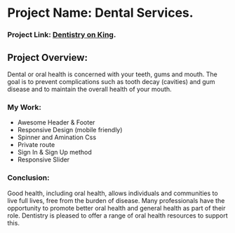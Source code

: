 # Project Name: Dental Services.

### Project Link: [Dentistry on King](https://dentistry-react.web.app/).

## Project Overview:

Dental or oral health is concerned with your teeth, gums and mouth. The goal is to prevent complications such as tooth decay (cavities) and gum disease and to maintain the overall health of your mouth.
  
  ### My Work:
  
  <ul>
  <li>Awesome Header & Footer</li>
  <li>Responsive Design (mobile friendly)</li>
  <li>Spinner and Amination Css</li>
  <li>Private route</li>
  <li>Sign In & Sign Up method</li>
  <li>Responsive Slider</li>
  </ul>
  
  ### Conclusion: 
  Good health, including oral health, allows individuals and communities to live full lives, free from the burden of disease. Many professionals have the opportunity to promote better oral health and general health as part of their role. Dentistry is pleased to offer a range of oral health resources to support this.
